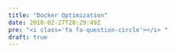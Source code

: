 ```yaml
---
title: "Docker Optimization"
date: 2018-02-27T20:29:49Z
pre: "<i class='fa fa-question-circle'></i> "
draft: true
---
```


